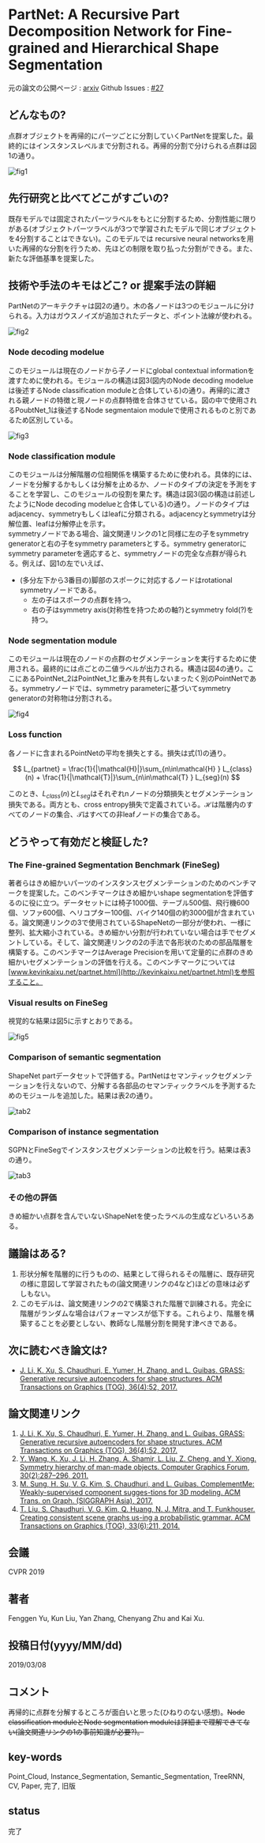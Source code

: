 # PartNet: A Recursive Part Decomposition Network for Fine-grained and Hierarchical Shape Segmentation

元の論文の公開ページ : [arxiv](https://arxiv.org/abs/1903.00709)
Github Issues : [#27](https://github.com/Obarads/obarads.github.io/issues/27)

## どんなもの?
点群オブジェクトを再帰的にパーツごとに分割していくPartNetを提案した。最終的にはインスタンスレベルまで分割される。再帰的分割で分けられる点群は図1の通り。

![fig1](img/PARPDNfFaHSS/fig1.png)

## 先行研究と比べてどこがすごいの?
既存モデルでは固定されたパーツラベルをもとに分割するため、分割性能に限りがある(オブジェクトパーツラベルが3つで学習されたモデルで同じオブジェクトを4分割することはできない)。このモデルでは recursive neural networksを用いた再帰的な分割を行うため、先ほどの制限を取り払った分割ができる。また、新たな評価基準を提案した。

## 技術や手法のキモはどこ? or 提案手法の詳細
PartNetのアーキテクチャは図2の通り。木の各ノードは3つのモジュールに分けられる。入力はガウスノイズが追加されたデータと、ポイント法線が使われる。

![fig2](img/PARPDNfFaHSS/fig2.png)

### Node decoding modelue
このモジュールは現在のノードから子ノードにglobal contextual informationを渡すために使われる。モジュールの構造は図3(図内のNode decoding modelueは後述するNode classification moduleと合体している)の通り。再帰的に渡される親ノードの特徴と現ノードの点群特徴を合体させている。図の中で使用されるPoubtNet_1は後述するNode segmentaion moduleで使用されるものと別であるため区別している。

![fig3](img/PARPDNfFaHSS/fig3.png)

### Node classification module
このモジュールは分解階層の位相関係を構築するために使われる。具体的には、ノードを分解するかもしくは分解を止めるか、ノードのタイプの決定を予測をすることを学習し、このモジュールの役割を果たす。構造は図3(図の構造は前述したようにNode decoding modelueと合体している)の通り。ノードのタイプはadjacency、symmetryもしくはleafに分類される。adjacencyとsymmetryは分解位置、leafは分解停止を示す。  
symmetryノードである場合、論文関連リンクの1と同様に左の子をsymmetry generatorと右の子をsymmetry parametersとする。symmetry generatorにsymmetry parameterを適応すると、symmetryノードの完全な点群が得られる。例えば、図1の左でいえば、
- (多分左下から3番目の)脚部のスポークに対応するノードはrotational symmetryノードである。
  - 左の子はスポークの点群を持つ。
  - 右の子はsymmetry axis(対称性を持つための軸?)とsymmetry fold(?)を持つ。

### Node segmentation module
このモジュールは現在のノードの点群のセグメンテーションを実行するために使用される。最終的には点ごとの二値ラベルが出力される。構造は図4の通り。ここにあるPointNet_2はPointNet_1と重みを共有しないまったく別のPointNetである。symmetryノードでは、symmetry parameterに基づいてsymmetry generatorの対称物は分割される。

![fig4](img/PARPDNfFaHSS/fig4.png)

### Loss function
各ノードに含まれるPointNetの平均を損失とする。損失は式(1)の通り。

$$
L_{partnet} = \frac{1}{|\mathcal{H}|}\sum_{n\in\mathcal{H} } L_{class}(n) + \frac{1}{|\mathcal{T}|}\sum_{n\in\mathcal{T} } L_{seg}(n)
$$

このとき、$L_{class}(n)$と$L_{seg}$はそれぞれnノードの分類損失とセグメンテーション損失である。両方とも、cross entropy損失で定義されている。$\mathcal{H}$は階層内のすべてのノードの集合、$\mathcal{T}$はすべての非leafノードの集合である。

## どうやって有効だと検証した?
### The Fine-grained Segmentation Benchmark (FineSeg)
著者らはきめ細かいパーツのインスタンスセグメンテーションのためのベンチマークを提案した。このベンチマークはきめ細かいshape segmentationを評価するのに役に立つ。データセットには椅子1000個、テーブル500個、飛行機600個、ソファ600個、ヘリコプター100個、バイク140個の約3000個が含まれている。論文関連リンクの3で使用されているShapeNetの一部分が使われ、一様に整列、拡大縮小されている。きめ細かい分割が行われていない場合は手でセグメントしている。そして、論文関連リンクの2の手法で各形状のための部品階層を構築する。このベンチマークはAverage Precisionを用いて定量的に点群のきめ細かいセグメンテーションの評価を行える。このベンチマークについては[www.kevinkaixu.net/partnet.html](http://kevinkaixu.net/partnet.html)を参照すること。

### Visual results on FineSeg
視覚的な結果は図5に示すとおりである。

![fig5](img/PARPDNfFaHSS/fig5.png)

### Comparison of semantic segmentation
ShapeNet partデータセットで評価する。PartNetはセマンティックセグメンテーションを行えないので、分解する各部品のセマンティックラベルを予測するためのモジュールを追加した。結果は表2の通り。

![tab2](img/PARPDNfFaHSS/table2.png)

### Comparison of instance segmentation
SGPNとFineSegでインスタンスセグメンテーションの比較を行う。結果は表3の通り。

![tab3](img/PARPDNfFaHSS/table3.png)

### その他の評価
きめ細かい点群を含んでいないShapeNetを使ったラベルの生成などいろいろある。

## 議論はある?
1. 形状分解を階層的に行うものの、結果として得られるその階層に、既存研究の様に意図して学習されたもの(論文関連リンクの4など)ほどの意味は必ずしもない。
2. このモデルは、論文関連リンクの2で構築された階層で訓練される。完全に階層がランダムな場合はパフォーマンスが低下する。これらより、階層を構築することを必要としない、教師なし階層分割を開発す津べきである。

## 次に読むべき論文は?
- [J. Li, K. Xu, S. Chaudhuri, E. Yumer, H. Zhang, and L. Guibas. GRASS: Generative recursive autoencoders for shape structures. ACM Transactions on Graphics (TOG), 36(4):52, 2017.](https://arxiv.org/abs/1705.02090)

## 論文関連リンク
1. [J. Li, K. Xu, S. Chaudhuri, E. Yumer, H. Zhang, and L. Guibas. GRASS: Generative recursive autoencoders for shape structures. ACM Transactions on Graphics (TOG), 36(4):52, 2017.](https://arxiv.org/abs/1705.02090)
1. [Y. Wang, K. Xu, J. Li, H. Zhang, A. Shamir, L. Liu, Z. Cheng, and Y. Xiong. Symmetry hierarchy of man-made objects. Computer Graphics Forum, 30(2):287–296, 2011.](https://onlinelibrary.wiley.com/doi/abs/10.1111/j.1467-8659.2011.01885.x)
1. [M. Sung, H. Su, V. G. Kim, S. Chaudhuri, and L. Guibas. ComplementMe: Weakly-supervised component sugges-tions for 3D modeling. ACM Trans. on Graph. (SIGGRAPH Asia), 2017.](https://arxiv.org/abs/1708.01841)
1. [T. Liu, S. Chaudhuri, V. G. Kim, Q. Huang, N. J. Mitra, and T. Funkhouser. Creating consistent scene graphs us-ing a probabilistic grammar. ACM Transactions on Graphics (TOG), 33(6):211, 2014.](https://dl.acm.org/citation.cfm?id=2661243&dl=ACM&coll=DL)

## 会議
CVPR 2019

## 著者
Fenggen Yu, Kun Liu, Yan Zhang, Chenyang Zhu and Kai Xu.

## 投稿日付(yyyy/MM/dd)
2019/03/08

## コメント
再帰的に点群を分解するところが面白いと思った(ひねりのない感想)。~~Node classification moduleとNode segmentation moduleは詳細まで理解できてない(論文関連リンクの1の事前知識が必要?)。~~

## key-words
Point_Cloud, Instance_Segmentation, Semantic_Segmentation, TreeRNN, CV, Paper, 完了, 旧版

## status
完了
